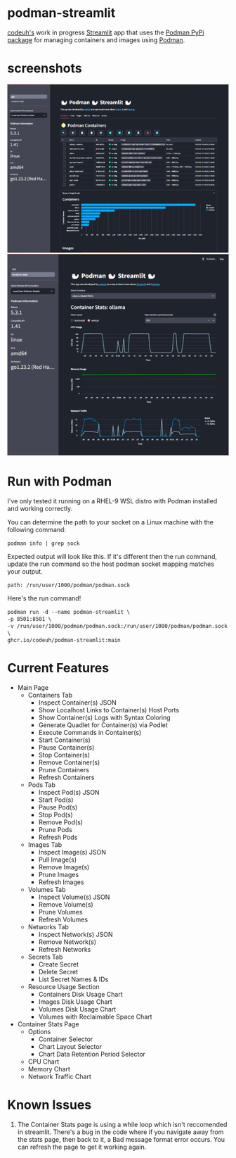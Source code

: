 # podman-streamlit

[codeuh's](https://github.com/codeuh) work in progress [Streamlit](https://streamlit.io/) app that uses the [Podman PyPi package](https://pypi.org/project/podman/) for managing containers and images using [Podman](https://podman.io/).

# screenshots

![podman-streamlit container tab](images/podman-streamlit-container-tab.png)
![podman-streamlit container stats](images/podman-streamlit-container-stats.png)

# Run with Podman

I've only tested it running on a RHEL-9 WSL distro with Podman installed and working correctly. 

You can determine the path to your socket on a Linux machine with the following command:

````shell
podman info | grep sock
````

Expected output will look like this. If it's different then the run command, update the run command so the host podman socket mapping matches your output.

````text
path: /run/user/1000/podman/podman.sock
````

Here's the run command!

````shell
podman run -d --name podman-streamlit \
-p 8501:8501 \
-v /run/user/1000/podman/podman.sock:/run/user/1000/podman/podman.sock \
ghcr.io/codeuh/podman-streamlit:main
````

# Current Features

* Main Page
    * Containers Tab
        * Inspect Container(s) JSON
        * Show Localhost Links to Container(s) Host Ports
        * Show Container(s) Logs with Syntax Coloring
        * Generate Quadlet for Container(s) via Podlet
        * Execute Commands in Container(s)
        * Start Container(s)
        * Pause Container(s)
        * Stop Container(s)
        * Remove Container(s)
        * Prune Containers
        * Refresh Containers
    * Pods Tab
        * Inspect Pod(s) JSON
        * Start Pod(s)
        * Pause Pod(s)
        * Stop Pod(s)
        * Remove Pod(s)
        * Prune Pods
        * Refresh Pods
    * Images Tab
        * Inspect Image(s) JSON
        * Pull Image(s)
        * Remove Image(s)
        * Prune Images
        * Refresh Images
    * Volumes Tab
        * Inspect Volume(s) JSON
        * Remove Volume(s)
        * Prune Volumes
        * Refresh Volumes
    * Networks Tab
        * Inspect Network(s) JSON
        * Remove Network(s)
        * Refresh Networks
    * Secrets Tab
        * Create Secret
        * Delete Secret
        * List Secret Names & IDs
    * Resource Usage Section
        * Containers Disk Usage Chart
        * Images Disk Usage Chart
        * Volumes Disk Usage Chart
        * Volumes with Reclaimable Space Chart
* Container Stats Page
    * Options
        * Container Selector
        * Chart Layout Selector
        * Chart Data Retention Period Selector
    * CPU Chart
    * Memory Chart
    * Network Traffic Chart

# Known Issues

1. The Container Stats page is using a while loop which isn't reccomended in streamlit. There's a bug in the code where if you navigate away from the stats page, then back to it, a Bad message format error occurs. You can refresh the page to get it working again.